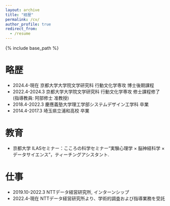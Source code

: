 ```yaml
---
layout: archive
title: "経歴"
permalink: /cv/
author_profile: true
redirect_from:
  - /resume
---
```


{% include base_path %}

略歴
======
* 2024.4-現在 京都大学大学院文学研究科 行動文化学専攻 博士後期課程
* 2022.4-2024.3 京都大学大学院文学研究科 行動文化学専攻 修士課程修了 (指導教員: 阿部修士 准教授)
* 2018.4-2022.3 慶應義塾大学理工学部システムデザイン工学科 卒業
* 2014.4-2017.3 埼玉県立浦和高校 卒業

教育
======
* 京都大学 ILASセミナー：こころの科学セミナー“実験心理学 × 脳神経科学 × データサイエンス”，ティーチングアシスタント.

仕事
======
* 2019.10-2022.3 NTTデータ経営研究所, インターンシップ
* 2022.4-現在 NTTデータ経営研究所より、学術的調査および指導業務を受託
    
<!--
Work experience
======
* Spring 2024: Academic Pages Collaborator
  * GitHub University
  * Duties includes: Updates and improvements to template
  * Supervisor: The Users

* Fall 2015: Research Assistant
  * GitHub University
  * Duties included: Merging pull requests
  * Supervisor: Professor Hub

* Summer 2015: Research Assistant
  * GitHub University
  * Duties included: Tagging issues
  * Supervisor: Professor Git

  
Skills
======
* Skill 1
* Skill 2
  * Sub-skill 2.1
  * Sub-skill 2.2
  * Sub-skill 2.3
* Skill 3

Publications
======
  <ul>{% for post in site.publications reversed %}
    {% include archive-single-cv.html %}
  {% endfor %}</ul>
  
Talks
======
  <ul>{% for post in site.talks reversed %}
    {% include archive-single-talk-cv.html  %}
  {% endfor %}</ul>
  
le-cv.html %}
  {% endfor %}</ul>
  
Service and leadership
======
* Currently signed in to 43 different slack teams

-->
